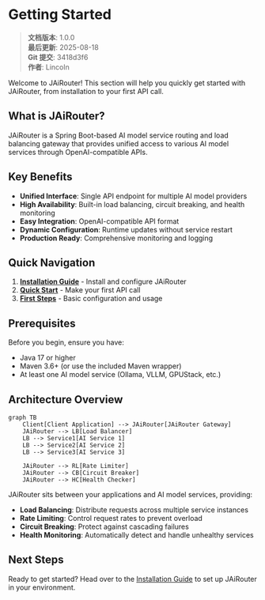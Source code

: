 ﻿# Getting Started

<!-- 版本信息 -->
> **文档版本**: 1.0.0  
> **最后更新**: 2025-08-18  
> **Git 提交**: 3418d3f6  
> **作者**: Lincoln
<!-- /版本信息 -->


Welcome to JAiRouter! This section will help you quickly get started with JAiRouter, from installation to your first API call.

## What is JAiRouter?

JAiRouter is a Spring Boot-based AI model service routing and load balancing gateway that provides unified access to various AI model services through OpenAI-compatible APIs.

## Key Benefits

- **Unified Interface**: Single API endpoint for multiple AI model providers
- **High Availability**: Built-in load balancing, circuit breaking, and health monitoring
- **Easy Integration**: OpenAI-compatible API format
- **Dynamic Configuration**: Runtime updates without service restart
- **Production Ready**: Comprehensive monitoring and logging

## Quick Navigation

1. **[Installation Guide](installation.md)** - Install and configure JAiRouter
2. **[Quick Start](quick-start.md)** - Make your first API call
3. **[First Steps](first-steps.md)** - Basic configuration and usage

## Prerequisites

Before you begin, ensure you have:

- Java 17 or higher
- Maven 3.6+ (or use the included Maven wrapper)
- At least one AI model service (Ollama, VLLM, GPUStack, etc.)

## Architecture Overview

```mermaid
graph TB
    Client[Client Application] --> JAiRouter[JAiRouter Gateway]
    JAiRouter --> LB[Load Balancer]
    LB --> Service1[AI Service 1]
    LB --> Service2[AI Service 2]
    LB --> Service3[AI Service 3]
    
    JAiRouter --> RL[Rate Limiter]
    JAiRouter --> CB[Circuit Breaker]
    JAiRouter --> HC[Health Checker]
```

JAiRouter sits between your applications and AI model services, providing:

- **Load Balancing**: Distribute requests across multiple service instances
- **Rate Limiting**: Control request rates to prevent overload
- **Circuit Breaking**: Protect against cascading failures
- **Health Monitoring**: Automatically detect and handle unhealthy services

## Next Steps

Ready to get started? Head over to the [Installation Guide](installation.md) to set up JAiRouter in your environment.